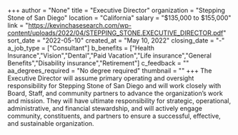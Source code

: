 +++
author = "None"
title = "Executive Director"
organization = "Stepping Stone of San Diego"
location = "California"
salary = "$135,000 to $155,000"
link = "https://kevinchasesearch.com/wp-content/uploads/2022/04/STEPPING_STONE.EXECUTIVE_DIRECTOR.pdf"
sort_date = "2022-05-10"
created_at = "May 10, 2022"
closing_date = "-"
a_job_type = ["Consultant"]
b_benefits = ["Health Insurance","Vision","Dental","Paid Vacation","Life insurance","General Benefits","Disability insurance","Retirement"]
c_feedback = ""
aa_degrees_required = "No degree required"
thumbnail = ""
+++
The Executive Director will assume primary operating and oversight responsibility for Stepping Stone of San Diego and will work closely with Board, Staff, and community partners to advance the organization’s work and mission. They will have ultimate responsibility for strategic, operational, administrative, and financial stewardship, and will actively engage community, constituents, and partners to ensure a successful, effective, and sustainable organization.